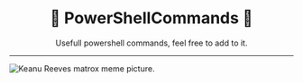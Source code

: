 <div align="center">

# 📃 PowerShellCommands 📃


Usefull powershell commands, feel free to add to it. 
 
</div>


________________________________________________________________________________________________________________________________________________________________________________________________________________________________




![Keanu Reeves matrox meme picture.](https://windowsbigot.files.wordpress.com/2015/04/matrixpowershell.jpg?w=1000&h=)

